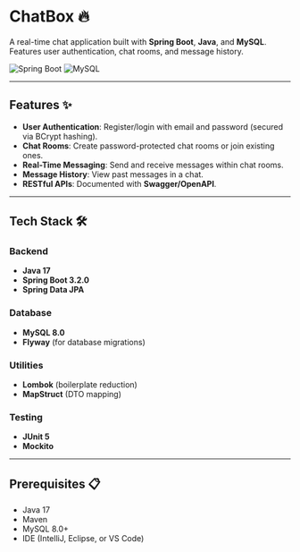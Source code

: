 # ChatBox 🔥

A real-time chat application built with **Spring Boot**, **Java**, and **MySQL**. Features user authentication, chat rooms, and message history.

![Spring Boot](https://img.shields.io/badge/Spring_Boot-3.2.0-green.svg)
![MySQL](https://img.shields.io/badge/MySQL-8.0-blue.svg)

---

## Features ✨

- **User Authentication**: Register/login with email and password (secured via BCrypt hashing).
- **Chat Rooms**: Create password-protected chat rooms or join existing ones.
- **Real-Time Messaging**: Send and receive messages within chat rooms.
- **Message History**: View past messages in a chat.
- **RESTful APIs**: Documented with **Swagger/OpenAPI**.

---

## Tech Stack 🛠️

### Backend
- **Java 17**
- **Spring Boot 3.2.0**
- **Spring Data JPA**

### Database
- **MySQL 8.0**
- **Flyway** (for database migrations)

### Utilities
- **Lombok** (boilerplate reduction)
- **MapStruct** (DTO mapping)

### Testing
- **JUnit 5**
- **Mockito**

---

## Prerequisites 📋

- Java 17
- Maven
- MySQL 8.0+
- IDE (IntelliJ, Eclipse, or VS Code)

